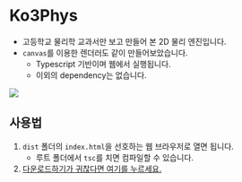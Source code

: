 # Ko3Phys
- 고등학교 물리학 교과서만 보고 만들어 본 2D 물리 엔진입니다.
- `canvas`를 이용한 렌더러도 같이 만들어보았습니다.
    - Typescript 기반이며 웹에서 실행됩니다.
    - 이외의 dependency는 없습니다.

![](https://i.imgur.com/h3EDIOR.gif)

## 사용법
1. `dist` 폴더의 `index.html`을 선호하는 웹 브라우저로 열면 됩니다.
    - 루트 폴더에서 `tsc`를 치면 컴파일할 수 있습니다.
2. [다운로드하기가 귀찮다면 여기를 누르세요.](https://nulable.kr/ko3phys)
